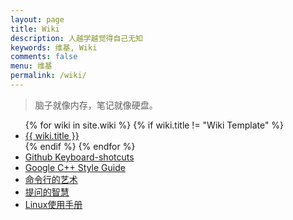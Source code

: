 ```yaml
---
layout: page
title: Wiki
description: 人越学越觉得自己无知
keywords: 维基, Wiki
comments: false
menu: 维基
permalink: /wiki/
---
```


> 脑子就像内存，笔记就像硬盘。

<ul class="listing">
{% for wiki in site.wiki %}
{% if wiki.title != "Wiki Template" %}
<li class="listing-item"><a href="{{ site.url }}{{ wiki.url }}">{{ wiki.title }}</a></li>
{% endif %}
{% endfor %}
<li class="listing-item"><a href="https://help.github.com/en/articles/keyboard-shortcuts">Github Keyboard-shotcuts</a></li>
<li class="listing-item"><a href="https://google.github.io/styleguide/cppguide.html">Google C++ Style Guide</a></li>
<li class="listing-item"><a href="https://github.com/jlevy/the-art-of-command-line/blob/master/README-zh.md">命令行的艺术</a></li>
<li class="listing-item"><a href="https://github.com/ryanhanwu/How-To-Ask-Questions-The-Smart-Way/blob/master/README-zh_CN.md">提问的智慧</a></li>
<li class="listing-item"><a href="https://linuxtools-rst.readthedocs.io/zh_CN/latest/base/index.html#">Linux使用手册</a></li>
  
</ul>

